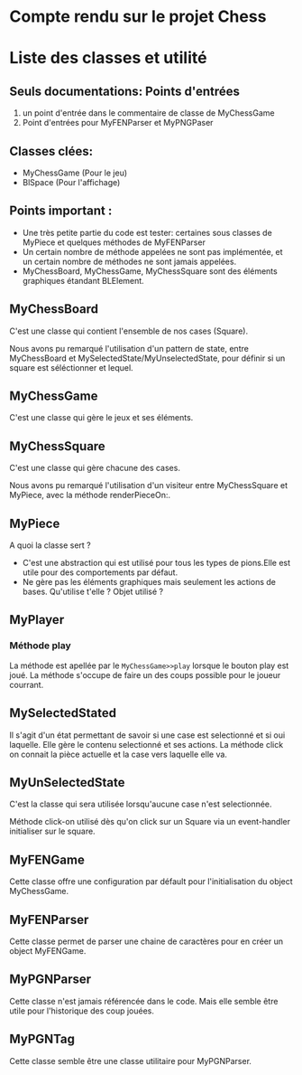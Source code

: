 # Compte rendu sur le projet Chess

# Liste des classes et utilité 

## Seuls documentations: Points d'entrées
1) un point d'entrée dans le commentaire de classe de MyChessGame
2) Point d'entrées pour MyFENParser et MyPNGPaser

## Classes clées:
- MyChessGame (Pour le jeu)
- BlSpace (Pour l'affichage)

## Points important : 
- Une très petite partie du code est tester: certaines sous classes de MyPiece et quelques méthodes de MyFENParser
- Un certain nombre de méthode appelées ne sont pas implémentée, et un certain nombre de méthodes ne sont jamais appelées.
- MyChessBoard, MyChessGame, MyChessSquare sont des éléments graphiques étandant BLElement.


## MyChessBoard
C'est une classe qui contient l'ensemble de nos cases (Square).

Nous avons pu remarqué l'utilisation d'un pattern de state, entre MyChessBoard et MySelectedState/MyUnselectedState, pour définir si un square est séléctionner et lequel.

## MyChessGame
C'est une classe qui gère le jeux et ses éléments. 

## MyChessSquare
C'est une classe qui gère chacune des cases. 

Nous avons pu remarqué l'utilisation d'un visiteur entre MyChessSquare et MyPiece, avec la méthode renderPieceOn:.


## MyPiece

A quoi la classe sert ? 
- C'est une abstraction qui est utilisé pour tous les types de pions.Elle est utile pour des comportements par défaut.
- Ne gère pas les éléments graphiques mais seulement les actions de bases.
Qu'utilise t'elle ? Objet utilisé ?

## MyPlayer

### Méthode play
La méthode est apellée par le `MyChessGame>>play` lorsque le bouton play est joué. La méthode s'occupe de faire un des coups possible pour le joueur courrant.

## MySelectedStated
Il s'agit d'un état permettant de savoir si une case est selectionné et si oui laquelle. 
Elle gère le contenu selectionné et ses actions. 
La méthode click on connait la pièce actuelle et la case vers laquelle elle va. 

## MyUnSelectedState
C'est la classe qui sera utilisée lorsqu'aucune case n'est selectionnée.

Méthode click-on utilisé dès qu'on click sur un Square via un event-handler initialiser sur le square.

## MyFENGame
Cette classe offre une configuration par défault pour l'initialisation du object MyChessGame.

## MyFENParser
Cette classe permet de parser une chaine de caractères pour en créer un object MyFENGame.

## MyPGNParser
Cette classe n'est jamais référencée dans le code. Mais elle semble être utile pour l'historique des coup jouées.

## MyPGNTag
Cette classe semble être une classe utilitaire pour MyPGNParser.
